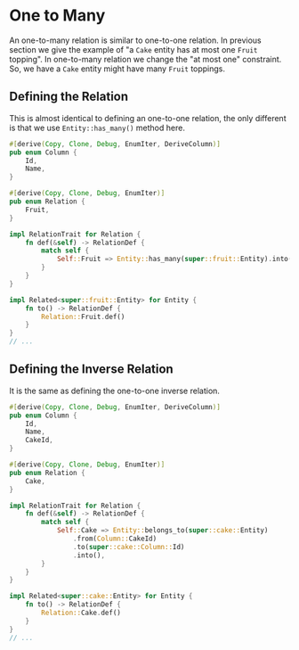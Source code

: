 # One to Many

An one-to-many relation is similar to one-to-one relation. In previous section we give the example of "a `Cake` entity has at most one `Fruit` topping". In one-to-many relation we change the "at most one" constraint. So, we have a `Cake` entity might have many `Fruit` toppings.

## Defining the Relation

This is almost identical to defining an one-to-one relation, the only different is that we use `Entity::has_many()` method here.

```rust {9,15,20} title="entity/cake.rs"
#[derive(Copy, Clone, Debug, EnumIter, DeriveColumn)]
pub enum Column {
    Id,
    Name,
}

#[derive(Copy, Clone, Debug, EnumIter)]
pub enum Relation {
    Fruit,
}

impl RelationTrait for Relation {
    fn def(&self) -> RelationDef {
        match self {
            Self::Fruit => Entity::has_many(super::fruit::Entity).into(),
        }
    }
}

impl Related<super::fruit::Entity> for Entity {
    fn to() -> RelationDef {
        Relation::Fruit.def()
    }
}
// ...
```

## Defining the Inverse Relation

It is the same as defining the one-to-one inverse relation.

```rust {10,16,24} title="entity/fruit.rs"
#[derive(Copy, Clone, Debug, EnumIter, DeriveColumn)]
pub enum Column {
    Id,
    Name,
    CakeId,
}

#[derive(Copy, Clone, Debug, EnumIter)]
pub enum Relation {
    Cake,
}

impl RelationTrait for Relation {
    fn def(&self) -> RelationDef {
        match self {
            Self::Cake => Entity::belongs_to(super::cake::Entity)
                .from(Column::CakeId)
                .to(super::cake::Column::Id)
                .into(),
        }
    }
}

impl Related<super::cake::Entity> for Entity {
    fn to() -> RelationDef {
        Relation::Cake.def()
    }
}
// ...
```
